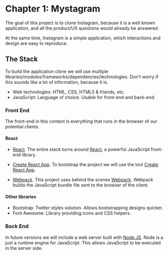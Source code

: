 # Chapter 1: Mystagram
The goal of this project is to clone Instagram, because it is a well known
application, and all the product/UX questions would already be answered.

At the same time, Instagram is a simple application, which interactions and
design are easy to reproduce.

## The Stack
To build the application clone we will use multiple
libraries/modules/frameworks/dependencies/technologies. Don't worry if
this sounds like a lot of information, because it is.

* Web technologies: HTML, CSS, HTML5 & friends, etc.
* JavaScript: Language of choice. Usable for front-end and back-end.

### Front End
The front-end in this context is everything that runs in the browser of
our potential clients.

#### React
* [React](https://facebook.github.io/react/). The entire stack turns around
[React](https://facebook.github.io/react/), a powerful
JavaScript front-end library.

* [Create React App](https://github.com/facebookincubator/create-react-app).
To bootstrap the project we will use the tool
[Create React App](https://github.com/facebookincubator/create-react-app).


* [Webpack](https://webpack.github.io). This project uses behind the scenes
[Webpack](https://webpack.github.io). Webpack builds the JavaScript
bundle file sent to the browser of the client.

#### Other libraries
* Bootstrap: Twitter styles solution. Allows bootstrapping designs quicker.
* Font Awesome: Library providing icons and CSS helpers.

### Back End
In future versions we will include a web server built with [Node.JS](https://nodejs.org/en/). Node is a just a runtime
engine for JavaScript. This allows JavaScript to be executed
in the server side.
